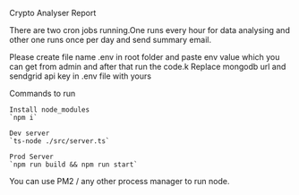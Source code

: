 Crypto Analyser Report 

There are two cron jobs running.One runs every hour for data analysing 
and other one runs once per day and send summary email. 

Please create file name .env in root folder and paste env value which you can get from admin and after that run the code.k
Replace mongodb url and sendgrid api key in .env file with yours

Commands to run
 
    Install node_modules
    `npm i`

    Dev server
    `ts-node ./src/server.ts`

    Prod Server
    `npm run build && npm run start`

You can use PM2 / any other process manager to run node.

